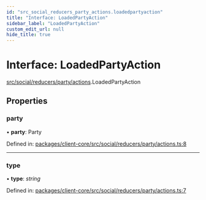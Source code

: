 ```yaml
---
id: "src_social_reducers_party_actions.loadedpartyaction"
title: "Interface: LoadedPartyAction"
sidebar_label: "LoadedPartyAction"
custom_edit_url: null
hide_title: true
---
```


# Interface: LoadedPartyAction

[src/social/reducers/party/actions](../modules/src_social_reducers_party_actions.md).LoadedPartyAction

## Properties

### party

• **party**: Party

Defined in: [packages/client-core/src/social/reducers/party/actions.ts:8](https://github.com/xr3ngine/xr3ngine/blob/7e8e151f1/packages/client-core/src/social/reducers/party/actions.ts#L8)

___

### type

• **type**: *string*

Defined in: [packages/client-core/src/social/reducers/party/actions.ts:7](https://github.com/xr3ngine/xr3ngine/blob/7e8e151f1/packages/client-core/src/social/reducers/party/actions.ts#L7)

